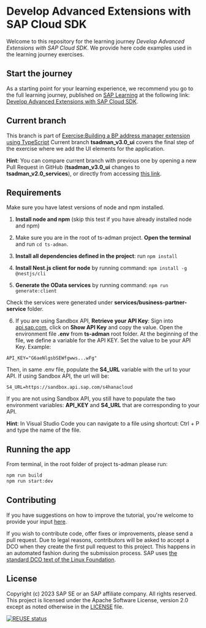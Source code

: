# Develop Advanced Extensions with SAP Cloud SDK

Welcome to this repository for the learning journey _Develop Advanced Extensions with SAP Cloud SDK_. We provide here code examples used in the learning journey exercises.

## Start the journey

As a starting point for your learning experience, we recommend you go to the full learning journey, published on [SAP Learning](https://learning.sap.com) at the following link: [Develop Advanced Extensions with SAP Cloud SDK](https://learning.sap.com/learning-journey/develop-advanced-extensions-with-sap-cloud-sdk).

## Current branch

This branch is part of [Exercise:Building a BP address manager extension using TypeScript](https://learning.sap.com/learning-journey/develop-advanced-extensions-with-sap-cloud-sdk/exercise-building-a-bp-address-manager-extension-using-typescript_a3b13216-a20d-407c-9469-157628546623)
Current branch **tsadman_v3.0_ui** covers the final step of the exercise where we add the UI elements for the application.

**Hint**: You can compare current branch with previous one by opening a new Pull Request in GitHub (**tsadman_v3.0_ui** changes to **tsadman_v2.0_services**), or directly from accessing [this link](https://github.com/SAP-samples/cloud-sdk-learning-journey/compare/tsadman_v2.0_services...tsadman_v3.0_ui?expand=1).

## Requirements

Make sure you have latest versions of node and npm installed.

1. **Install node and npm** (skip this test if you have already installed node and npm)

2. Make sure you are in the root of ts-adman project. **Open the terminal** and run `cd ts-adman`.

3. **Install all dependencies defined in the project**: run `npm install`
4. **Install Nest.js client for node** by running command: `npm install -g @nestjs/cli`
5. **Generate the OData services** by running command: `npm run generate:client`

Check the services were generated under **services/business-partner-service** folder.

6. If you are using Sandbox API, **Retrieve your API Key**: Sign into [api.sap.com](https://api.sap.com/api/API_BUSINESS_PARTNER/overview), click on **Show API Key** and copy the value.
   Open the environment file **.env** from **ts-adman** root folder. At the beginning of the file, we define a variable for the API KEY. Set the value to be your API Key. Example:

```
API_KEY="G6aeNlgsbSEWfgwws...wFg"
```

Then, in same .env file, populate the **S4_URL** variable with the url to your API. If using Sandbox API, the url will be:

```
S4_URL=https://sandbox.api.sap.com/s4hanacloud
```

If you are not using Sandbox API, you still have to populate the two environment variables: **API_KEY** and **S4_URL** that are corresponding to your API.

**Hint**: In Visual Studio Code you can navigate to a file using shortcut: Ctrl + P and type the name of the file.

## Running the app

From terminal, in the root folder of project ts-adman please run:

```sh
npm run build
npm run start:dev
```

## Contributing

If you have suggestions on how to improve the tutorial, you're welcome to provide your input [here](https://github.com/SAP-samples/cloud-sdk-learning-journey/issues).

If you wish to contribute code, offer fixes or improvements, please send a pull request. Due to legal reasons, contributors will be asked to accept a DCO when they create the first pull request to this project. This happens in an automated fashion during the submission process. SAP uses [the standard DCO text of the Linux Foundation](https://developercertificate.org/).

## License

Copyright (c) 2023 SAP SE or an SAP affiliate company. All rights reserved. This project is licensed under the Apache Software License, version 2.0 except as noted otherwise in the [LICENSE](LICENSE) file.

[![REUSE status](https://api.reuse.software/badge/github.com/SAP-samples/cloud-sdk-learning-journey)](https://api.reuse.software/info/github.com/SAP-samples/cloud-sdk-learning-journey)
